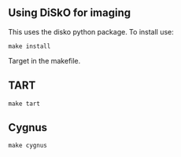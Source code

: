 ## Using DiSkO for imaging

This uses the disko python package. To install use:

    make install

Target in the makefile.

## TART

    make tart

## Cygnus

    make cygnus
